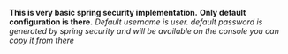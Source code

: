 **This is very basic spring security implementation.**
**Only default configuration is there.**
*Default username is user.*
*default password is generated by spring security and will be available on the console you can copy it from there*